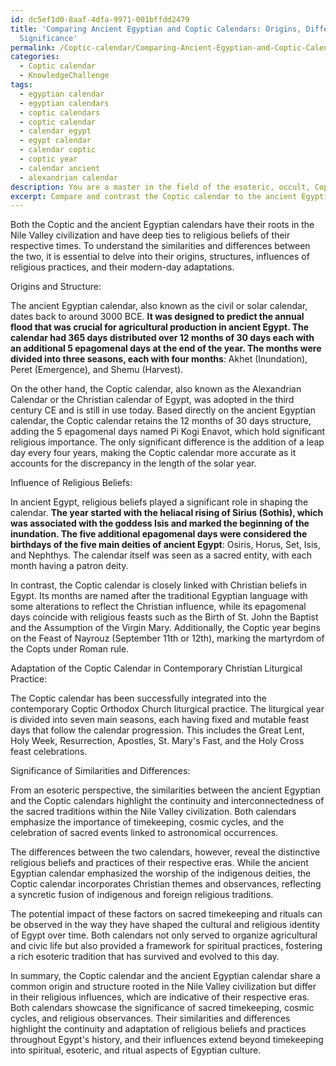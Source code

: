 ```yaml
---
id: dc5ef1d0-8aaf-4dfa-9971-001bffdd2479
title: 'Comparing Ancient Egyptian and Coptic Calendars: Origins, Differences, and
  Significance'
permalink: /Coptic-calendar/Comparing-Ancient-Egyptian-and-Coptic-Calendars-Origins-Differences-and-Significance/
categories:
  - Coptic calendar
  - KnowledgeChallenge
tags:
  - egyptian calendar
  - egyptian calendars
  - coptic calendars
  - coptic calendar
  - calendar egypt
  - egypt calendar
  - calendar coptic
  - coptic year
  - calendar ancient
  - alexandrian calendar
description: You are a master in the field of the esoteric, occult, Coptic calendar and Education. You are a writer of tests, challenges, books and deep knowledge on Coptic calendar for initiates and students to gain deep insights and understanding from. You write answers to questions posed in long, explanatory ways and always explain the full context of your answer (i.e., related concepts, formulas, examples, or history), as well as the step-by-step thinking process you take to answer the challenges. Be rigorous and thorough, and summarize the key themes, ideas, and conclusions at the end.
excerpt: Compare and contrast the Coptic calendar to the ancient Egyptian calendar system, taking into consideration their respective origins, the influence of religious beliefs on their structure, and the adaptation of the Coptic calendar within contemporary Christian liturgical practices. Analyze the significance of these similarities and differences in the context of esotericism and their potential impact on sacred timekeeping and rituals.
---
```

Both the Coptic and the ancient Egyptian calendars have their roots in the Nile Valley civilization and have deep ties to religious beliefs of their respective times. To understand the similarities and differences between the two, it is essential to delve into their origins, structures, influences of religious practices, and their modern-day adaptations.

Origins and Structure:

The ancient Egyptian calendar, also known as the civil or solar calendar, dates back to around 3000 BCE. **It was designed to predict the annual flood that was crucial for agricultural production in ancient Egypt. The calendar had 365 days distributed over 12 months of 30 days each with an additional 5 epagomenal days at the end of the year. The months were divided into three seasons, each with four months**: Akhet (Inundation), Peret (Emergence), and Shemu (Harvest).

On the other hand, the Coptic calendar, also known as the Alexandrian Calendar or the Christian calendar of Egypt, was adopted in the third century CE and is still in use today. Based directly on the ancient Egyptian calendar, the Coptic calendar retains the 12 months of 30 days structure, adding the 5 epagomenal days named Pi Kogi Enavot, which hold significant religious importance. The only significant difference is the addition of a leap day every four years, making the Coptic calendar more accurate as it accounts for the discrepancy in the length of the solar year.

Influence of Religious Beliefs:

In ancient Egypt, religious beliefs played a significant role in shaping the calendar. **The year started with the heliacal rising of Sirius (Sothis), which was associated with the goddess Isis and marked the beginning of the inundation. The five additional epagomenal days were considered the birthdays of the five main deities of ancient Egypt**: Osiris, Horus, Set, Isis, and Nephthys. The calendar itself was seen as a sacred entity, with each month having a patron deity.

In contrast, the Coptic calendar is closely linked with Christian beliefs in Egypt. Its months are named after the traditional Egyptian language with some alterations to reflect the Christian influence, while its epagomenal days coincide with religious feasts such as the Birth of St. John the Baptist and the Assumption of the Virgin Mary. Additionally, the Coptic year begins on the Feast of Nayrouz (September 11th or 12th), marking the martyrdom of the Copts under Roman rule.

Adaptation of the Coptic Calendar in Contemporary Christian Liturgical Practice:

The Coptic calendar has been successfully integrated into the contemporary Coptic Orthodox Church liturgical practice. The liturgical year is divided into seven main seasons, each having fixed and mutable feast days that follow the calendar progression. This includes the Great Lent, Holy Week, Resurrection, Apostles, St. Mary's Fast, and the Holy Cross feast celebrations.

Significance of Similarities and Differences:

From an esoteric perspective, the similarities between the ancient Egyptian and the Coptic calendars highlight the continuity and interconnectedness of the sacred traditions within the Nile Valley civilization. Both calendars emphasize the importance of timekeeping, cosmic cycles, and the celebration of sacred events linked to astronomical occurrences.

The differences between the two calendars, however, reveal the distinctive religious beliefs and practices of their respective eras. While the ancient Egyptian calendar emphasized the worship of the indigenous deities, the Coptic calendar incorporates Christian themes and observances, reflecting a syncretic fusion of indigenous and foreign religious traditions.

The potential impact of these factors on sacred timekeeping and rituals can be observed in the way they have shaped the cultural and religious identity of Egypt over time. Both calendars not only served to organize agricultural and civic life but also provided a framework for spiritual practices, fostering a rich esoteric tradition that has survived and evolved to this day.

In summary, the Coptic calendar and the ancient Egyptian calendar share a common origin and structure rooted in the Nile Valley civilization but differ in their religious influences, which are indicative of their respective eras. Both calendars showcase the significance of sacred timekeeping, cosmic cycles, and religious observances. Their similarities and differences highlight the continuity and adaptation of religious beliefs and practices throughout Egypt's history, and their influences extend beyond timekeeping into spiritual, esoteric, and ritual aspects of Egyptian culture.
